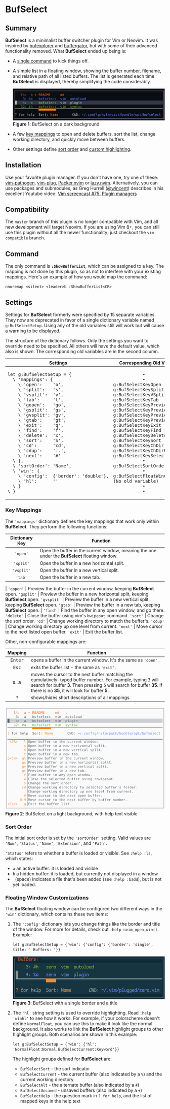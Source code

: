 # BufSelect

## Summary

**BufSelect** is a minimalist buffer switcher plugin for Vim or Neovim. It was inspired by [bufexplorer](https://github.com/jlanzarotta/bufexplorer) and [buffergator](https://github.com/jeetsukumaran/vim-buffergator), but with some of their advanced functionality removed. What **BufSelect** ended up being is:

* A [single command](#command) to kick things off.
* A simple list in a floating window, showing the buffer number, filename, and relative path of all listed buffers. The list is generated each time **BufSelect** is displayed, thereby simplifying the code considerably.

    ![image](media/darkScreenshot.png)
    <br/>**Figure 1**: BufSelect on a dark background

* A few [key mappings](#key-mappings) to open and delete buffers, sort the list, change working directory, and quickly move between buffers.
* Other settings define [sort order](#sort-order) and [custom highlighting](#custom-highlighting).

## Installation

Use your favorite plugin manager. If you don't have one, try one of these: [vim-pathogen](https://github.com/tpope/vim-pathogen), [vim-plug](https://github.com/junegunn/vim-plug), [Packer.nvim](https://github.com/wbthomason/packer.nvim) or [lazy.nvim](https://github.com/folke/lazy.nvim). Alternatively, you can use packages and submodules, as Greg Hurrell ([@wincent](https://github.com/wincent)) describes in his excellent Youtube video: [Vim screencast #75: Plugin managers](https://www.youtube.com/watch?v=X2_R3uxDN6g)

## Compatibility

The `master` branch of this plugin is no longer compatible with Vim, and all new development will target Neovim. If you are using Vim 8+, you can still use this plugin without all the newer functionality; just checkout the `vim-compatible` branch.

## Command

The only command is **`:ShowBufferList`**, which can be assigned to a key. The mapping is not done by this plugin, so as not to interfere with your existing mappings. Here's an example of how you would map the command:
```vim
nnoremap <silent> <leader>b :ShowBufferList<CR>
```

## Settings

Settings for **BufSelect** formerly were specified by 15 separate variables. They now are deprecated in favor of a single dictionary variable named `g:BufSelectSetup`. Using any of the old variables still will work but will cause a warning to be displayed.

The structure of the dictionary follows. Only the settings you want to override need to be specified. All others will have the default value, which also is shown. The corresponding old variables are in the second column.

<table>
    <thead>
        <tr>
            <th>Settings</th><th>Corresponding Old Variable</th>
        </tr>
    </thead>
    <tbody>
        <tr>
            <td>
<pre>
let g:BufSelectSetup = {
  \ 'mappings': {
    \ 'open':    'o',
    \ 'split':   's',
    \ 'vsplit':  'v',
    \ 'tab':     't',
    \ 'gopen':   'go',
    \ 'gsplit':  'gs',
    \ 'gvsplit': 'gv',
    \ 'gtab':    'gt',
    \ 'exit':    'q',
    \ 'find':    'f',
    \ 'delete':  'x',
    \ 'sort':    'S',
    \ 'cd':      'cd',
    \ 'cdup':    '..',
    \ 'next':    '#'
  \ },
  \ 'sortOrder': 'Name',
  \ 'win': {
    \ 'config':  {'border': 'double'},
    \ 'hl':      ''
  \ }
\ }
</pre>
            </td>
            <td>
<pre>
           •
           •
g:BufSelectKeyOpen
g:BufSelectKeySplit
g:BufSelectKeyVSplit
g:BufSelectKeyTab
g:BufSelectKeyPreviewOpen
g:BufSelectKeyPreviewSplit
g:BufSelectKeyPreviewVSplit
g:BufSelectKeyPreviewTab
g:BufSelectKeyExit
g:BufSelectKeyFind
g:BufSelectKeyDeleteBuffer
g:BufSelectKeySort
g:BufSelectKeyChDir
g:BufSelectKeyChDirUp
g:BufSelectKeySelectOpen
           •
g:BufSelectSortOrder
           •
g:BufSelectFloatWinConfig
(No old variable)
           •
           •
</pre>
            </td>
        </tr>
    </tbody>
</table>

### Key Mappings

The `'mappings'` dictionary defines the key mappings that work only within **BufSelect**. They perform the following functions:

Dictionary Key | Function
:-:|---
`'open'`    | Open the buffer in the current window, meaning the one under the **BufSelect** floating window.
`'split'`   | Open the buffer in a new horizontal split.
`'vsplit'`  | Open the buffer in a new vertical split.
`'tab'`     | Open the buffer in a new tab.
|
`'gopen'`   | Preview the buffer in the current window, keeping **BufSelect** open.
`'gsplit'`  | Preview the buffer in a new horizontal split, keeping **BufSelect** open.
`'gvsplit'` | Preview the buffer in a new vertical split, keeping **BufSelect** open.
`'gtab'`    | Preview the buffer in a new tab, keeping **BufSelect** open.
|
`'find'`    | Find the buffer in any open window, and go there.
`'delete'`  | Close the buffer using vim's `bwipeout` command.
`'sort'`    | Change the sort order.
`'cd'`      | Change working directory to match the buffer's.
`'cdup'`    | Change working directory up one level from current.
`'next'`    | Move cursor to the next listed open buffer.
`'exit'`    | Exit the buffer list.

Other, non-configurable mappings are:

Mapping | Function
:-:|---
<kbd>Enter</kbd> | opens a buffer in the current window. It's the same as `'open'`.
<kbd>Esc</kbd> | exits the buffer list - the same as `'exit'`.
<kbd>0</kbd>...<kbd>9</kbd> | moves the cursor to the next buffer matching the cumulatively-typed buffer number. For example, typing <kbd>3</kbd> will search for buffer **3**. Then pressing <kbd>5</kbd> will search for buffer **35**. If there is no **35**, it will look for buffer **5**.
<kbd>?</kbd> | shows/hides short descriptions of all mappings.

![image](media/lightScreenshot.png)
<br/>**Figure 2**: BufSelect on a light background, with help text visible

### Sort Order
The initial sort order is set by the `'sortOrder'` setting. Valid values are `'Num'`, `'Status'`, `'Name'`, `'Extension'`, and `'Path'`.

`'Status'` refers to whether a buffer is loaded or visible. See `:help :ls`, which states:

* `a` an active buffer: it is loaded and visible
* `h` a hidden buffer: it is loaded, but currently not displayed in a window
* ` `(space) indicates a file that's been added (see `:help :badd`), but is not yet loaded.

### Floating Window Customizations

The **BufSelect** floating window can be configured two different ways in the `'win'` dictionary, which contains these two items:

1. The `'config'` dictionary lets you change things like the border and title of the window. For more for details, check out `:help nvim_open_win()`. Example:

    ```vim
    let g:BufSelectSetup = {'win': {'config': {'border': 'single', title: ' Buffers: '}}
    ```

    ![image](media/floatwinconfig.png)
    <br/>**Figure 3**: BufSelect with a single border and a title


1. The `'hl'` string setting is used to override highlighting. Read `:help 'winhl'` to see how it works. For example, if your colorscheme doesn't define `NormalFloat`, you can use this to make it look like the normal background. It also works to link the **BufSelect** highlight groups to other highlight groups. Both scenarios are shown in this example:

    ```vim
    let g:BufSelectSetup = {'win': {'hl': 'NormalFloat:Normal,BufSelectCurrent:Keyword'}}
    ```

    The highlight groups defined for **BufSelect** are:

    * `BufSelectSort` - the sort indicator
    * `BufSelectCurrent` - the current buffer (also indicated by a `%`) and the current working directory
    * `BufSelectAlt` - the alternate buffer (also indicated by a `#`)
    * `BufSelectUnsaved` - unsaved buffers (also indicated by a `+`)
    * `BufSelectHelp` - the question mark in `? for help`, and the list of mapped keys in the help text
